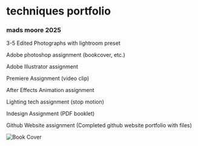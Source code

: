 # techniques portfolio
### mads moore 2025



3-5 Edited Photographs with lightroom preset

Adobe photoshop assignment (bookcover, etc.)

Adobe Illustrator assignment

Premiere Assignment (video clip)

After Effects Animation assignment

Lighting tech assignment (stop motion)

Indesign Assignment (PDF booklet)

Github Website assignment (Completed github website portfolio with files)

![Book Cover](Portfolio/FnTBookAssignment_IntrotoTechniques.jpeg)
